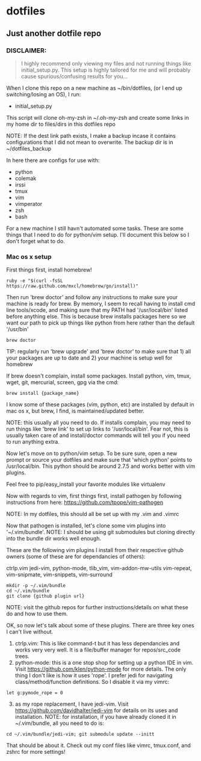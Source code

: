 dotfiles
=======

## Just another dotfile repo

### DISCLAIMER:
> I highly recommend only viewing my files and not running
things like initial_setup.py. This setup is highly tailored for me and will
probably cause spurious/confusing results for you...

When I clone this repo on a new machine as ~/bin/dotfiles, (or I end up switching/losing an OS), I run:
* initial_setup.py

This script will clone oh-my-zsh in ~/.oh-my-zsh and create some links in my home dir to files/dirs
in this dotfiles repo

NOTE: If the dest link path exists, I make a backup incase it contains
configurations that I did not mean to overwrite. The backup dir is in
~/dotfiles_backup

In here there are configs for use with:
* python
* colemak
* irssi
* tmux
* vim
* vimperator
* zsh
* bash

For a new machine I still havn't automated some tasks. These are some things
that I need to do for python/vim setup. I'll document this below so I don't
forget what to do.


### Mac os x setup

First things first, install homebrew!

```
ruby -e "$(curl -fsSL https://raw.github.com/mxcl/homebrew/go/install)"
```

Then run 'brew doctor' and follow any instructions to make sure your machine
is ready for brew. By memory, I seem to recall having to install cmd line
tools/xcode, and making sure that my PATH had '/usr/local/bin' listed before
anything else. This is because brew installs packages here so we want our path
to pick up things like python from here rather than the default '/usr/bin'

```
brew doctor
```

TIP: regularly run 'brew upgrade' and 'brew doctor' to make sure that 1) all
your packages are up to date and 2) your machine is setup well for homebrew

If brew doesn't complain, install some packages. Install python, vim, tmux, wget, git, mercurial,
screen, gpg via the cmd:

```
brew install {package_name}
```

I know some of these packages (vim, python, etc) are installed by default in
mac os x, but brew, I find, is maintained/updated better.

NOTE: this usually all you need to do. If installs complain, you may need to
run things like 'brew link' to set up links to '/usr/local/bin'. Fear not,
this is usually taken care of and install/doctor commands will tell you if you
need to run anything extra.

Now let's move on to python/vim setup. To be sure sure, open a new prompt or
source your dotfiles and make sure that 'which python' points to
/usr/local/bin. This python should be around 2.7.5 and works better with vim
plugins.

Feel free to pip/easy_install your favorite modules like virtualenv

Now with regards to vim, first things first, install pathogen by following
instructions from here:
https://github.com/tpope/vim-pathogen

NOTE: In my dotfiles, this should all be set up with my .vim and .vimrc

Now that pathogen is installed, let's clone some vim plugins into
'~/.vim/bundle'. NOTE: I should be using git submodules but cloning directly into
the bundle dir works well enough.

These are the following vim plugins I install from their respective github
owners (some of these are for dependancies of others):

ctrlp.vim jedi-vim, python-mode, tlib_vim, vim-addon-mw-utils vim-repeat,
vim-snipmate, vim-snippets, vim-surround

```
mkdir -p ~/.vim/bundle
cd ~/.vim/bundle
git clone {github plugin url}
```

NOTE: visit the github repos for further instructions/details on what these
do and how to use them.

OK, so now let's talk about some of these plugins. There are three key ones I
can't live without.

1. ctrlp.vim: This is like command-t but it has less dependancies and works very very
well. It is a file/buffer manager for repos/src_code trees.
2. python-mode: this is a one stop shop for setting up a python IDE in vim.
   Visit https://github.com/klen/python-mode for more details. The only thing
   I don't like is how it uses 'rope'. I prefer jedi for navigating
   class/method/function definitions. So I disable it via my vimrc:
```
let g:pymode_rope = 0
```
3. as my rope replacement, I have jedi-vim. Visit
   https://github.com/davidhalter/jedi-vim for details on its uses and
   installation. NOTE: for installation, if you have already cloned it in
   ~/.vim/bundle, all you need to do is:
```
cd ~/.vim/bundle/jedi-vim; git submodule update --initt
```

That should be about it. Check out my conf files like vimrc, tmux.conf, and
zshrc for more settings!




